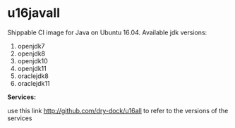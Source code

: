 u16javall
===============

Shippable CI image for Java on Ubuntu 16.04. Available jdk versions:

1. openjdk7
2. openjdk8
3. openjdk10
4. openjdk11
5. oraclejdk8
6. oraclejdk11

**Services:**

use this link http://github.com/dry-dock/u16all to refer to the versions of the services

